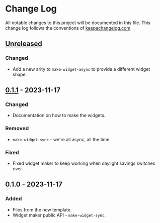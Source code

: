 # Change Log
All notable changes to this project will be documented in this file. This change log follows the conventions of [keepachangelog.com](http://keepachangelog.com/).

## [Unreleased]
### Changed
- Add a new arity to `make-widget-async` to provide a different widget shape.

## [0.1.1] - 2023-11-17
### Changed
- Documentation on how to make the widgets.

### Removed
- `make-widget-sync` - we're all async, all the time.

### Fixed
- Fixed widget maker to keep working when daylight savings switches over.

## 0.1.0 - 2023-11-17
### Added
- Files from the new template.
- Widget maker public API - `make-widget-sync`.

[Unreleased]: https://sourcehost.site/your-name/advent-of-code-2023/compare/0.1.1...HEAD
[0.1.1]: https://sourcehost.site/your-name/advent-of-code-2023/compare/0.1.0...0.1.1
